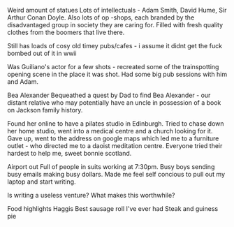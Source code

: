 Weird amount of statues
Lots of intellectuals - Adam Smith, David Hume, Sir Arthur Conan Doyle.
Also lots of op -shops, each branded by the disadvantaged group in society they are caring for. Filled with fresh quality clothes from the boomers that live there.

Still has loads of cosy old timey pubs/cafes - i assume it didnt get the fuck bombed out of it in wwii

Was Guiliano's actor for a few shots - recreated some of the trainspotting opening scene in the place it was shot.
Had some big pub sessions with him and Adam.

Bea Alexander
Bequeathed a quest by Dad to find Bea Alexander - our distant relative who may potentially have an uncle in possession of a book on Jackson family history.

Found her online to have a pilates studio in Edinburgh.
Tried to chase down her home studio, went into a medical centre and a church looking for it. Gave up, went to the address on google maps which led me to a furniture outlet - who directed me to a daoist meditation centre. Everyone tried their hardest to help me, sweet bonnie scotland.

Airport out
Full of people in suits working at 7:30pm. Busy boys sending busy emails making busy dollars. Made me feel self concious to pull out my laptop and start writing.

Is writing a useless venture?
What makes this worthwhile?

Food highlights
Haggis
Best sausage roll I've ever had
Steak and guiness pie
